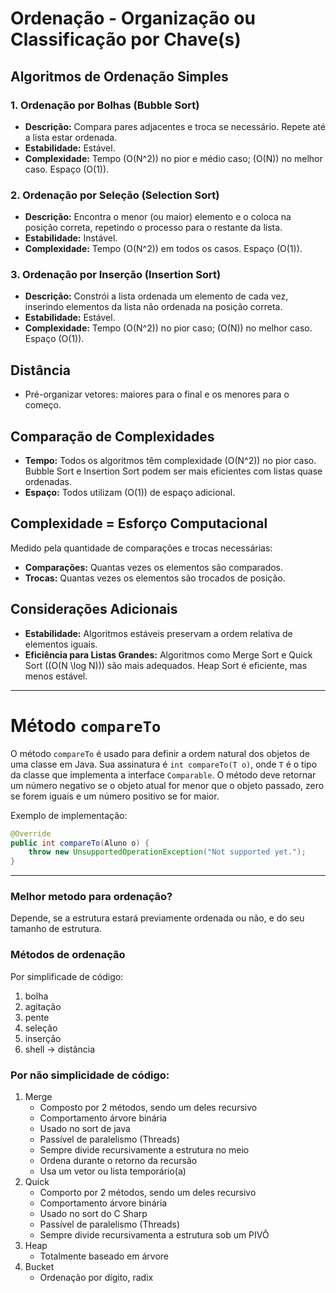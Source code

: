 # Ordenação - Organização ou Classificação por Chave(s)

## Algoritmos de Ordenação Simples

### 1. Ordenação por Bolhas (Bubble Sort)
- **Descrição:** Compara pares adjacentes e troca se necessário. Repete até a lista estar ordenada.
- **Estabilidade:** Estável.
- **Complexidade:** Tempo \(O(N^2)\) no pior e médio caso; \(O(N)\) no melhor caso. Espaço \(O(1)\).

### 2. Ordenação por Seleção (Selection Sort)
- **Descrição:** Encontra o menor (ou maior) elemento e o coloca na posição correta, repetindo o processo para o restante da lista.
- **Estabilidade:** Instável.
- **Complexidade:** Tempo \(O(N^2)\) em todos os casos. Espaço \(O(1)\).

### 3. Ordenação por Inserção (Insertion Sort)
- **Descrição:** Constrói a lista ordenada um elemento de cada vez, inserindo elementos da lista não ordenada na posição correta.
- **Estabilidade:** Estável.
- **Complexidade:** Tempo \(O(N^2)\) no pior caso; \(O(N)\) no melhor caso. Espaço \(O(1)\).

## Distância
- Pré-organizar vetores: maiores para o final e os menores para o começo.

## Comparação de Complexidades
- **Tempo:** Todos os algoritmos têm complexidade \(O(N^2)\) no pior caso. Bubble Sort e Insertion Sort podem ser mais eficientes com listas quase ordenadas.
- **Espaço:** Todos utilizam \(O(1)\) de espaço adicional.

## Complexidade = Esforço Computacional
Medido pela quantidade de comparações e trocas necessárias:
- **Comparações:** Quantas vezes os elementos são comparados.
- **Trocas:** Quantas vezes os elementos são trocados de posição.

## Considerações Adicionais
- **Estabilidade:** Algoritmos estáveis preservam a ordem relativa de elementos iguais.
- **Eficiência para Listas Grandes:** Algoritmos como Merge Sort e Quick Sort (\(O(N \log N)\)) são mais adequados. Heap Sort é eficiente, mas menos estável.

---

# Método `compareTo`

O método `compareTo` é usado para definir a ordem natural dos objetos de uma classe em Java. Sua assinatura é `int compareTo(T o)`, onde `T` é o tipo da classe que implementa a interface `Comparable`. O método deve retornar um número negativo se o objeto atual for menor que o objeto passado, zero se forem iguais e um número positivo se for maior.

Exemplo de implementação:

```java
@Override
public int compareTo(Aluno o) {
    throw new UnsupportedOperationException("Not supported yet.");
}
```
---
### Melhor metodo para ordenação?
Depende, se a estrutura estará previamente ordenada ou não, e do seu tamanho de estrutura.

### Métodos de ordenação
Por simplificade de código:
  1. bolha
  2. agitação
  3. pente
  4. seleção
  5. inserção
  6. shell -> distância

### Por não simplicidade de código:
1. Merge
    - Composto por 2 métodos, sendo um deles recursivo
    - Comportamento árvore binária
    - Usado no sort de java
    - Passível de paralelismo (Threads)
    - Sempre divide recursivamente a estrutura no meio
    - Ordena durante o retorno da recursão
    - Usa um vetor ou lista temporário(a)
2. Quick
    - Comporto por 2 métodos, sendo um deles recursivo
    - Comportamento árvore binária
    - Usado no sort do C Sharp
    - Passível de paralelismo (Threads)
    - Sempre divide recursivamenta a estrutura sob um PIVÔ
3. Heap
    - Totalmente baseado em árvore
4. Bucket
    - Ordenação por dígito, radix           
